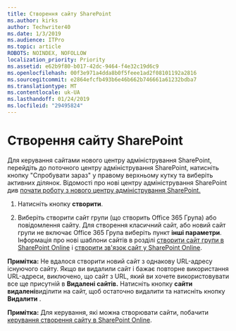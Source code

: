 ```yaml
---
title: Створення сайту SharePoint
ms.author: kirks
author: Techwriter40
ms.date: 1/3/2019
ms.audience: ITPro
ms.topic: article
ROBOTS: NOINDEX, NOFOLLOW
localization_priority: Priority
ms.assetid: e62b9f80-b017-42dc-9464-f4e32c19d6c9
ms.openlocfilehash: 00f3e971a4dda8b0f5feee1ad2f08101192a2816
ms.sourcegitcommit: e2864efcfb493b6e46b662b746661a61232bdba7
ms.translationtype: MT
ms.contentlocale: uk-UA
ms.lasthandoff: 01/24/2019
ms.locfileid: "29495824"
---
```

# <a name="create-a-sharepoint-site"></a>Створення сайту SharePoint

Для керування сайтами нового центру адміністрування SharePoint, перейдіть до поточного центру адміністрування SharePoint, натисніть кнопку "Спробувати зараз" у правому верхньому кутку та виберіть активних ділянок. Відомості про нові центру адміністрування SharePoint див [почати роботу з нового центру адміністрування SharePoint.](https://docs.microsoft.com/en-us/sharepoint/get-started-new-admin-center)
  
1. Натисніть кнопку **створити**. 
    
2. Виберіть створити сайт групи (що створить Office 365 Група) або повідомлення сайту. Для створення класичний сайт, або новий сайт групи не включає Office 365 Група виберіть пункт **інші параметри**. Інформація про нові шаблони сайтів в розділі [створити сайт групи в SharePoint Online](https://support.office.com/en-us/article/create-a-team-site-in-sharepoint-ef10c1e7-15f3-42a3-98aa-b5972711777d?ui=en-US&amp;rs=en-US&amp;ad=US) і [створити зв'язок сайт у SharePoint Online](https://support.office.com/article/7fb44b20-a72f-4d2c-9173-fc8f59ba50eb).
  
 **Примітка:** Не вдалося створити новий сайт з однакову URL-адресу існуючого сайту. Якщо ви видалили сайт і бажає повторне використання URL-адреси, виключено, що сайт з URL, який ви хочете використовувати все ще присутній в **Видалені сайтів.** Натисніть кнопку **сайти видалені**виділити на сайт, щоб остаточно видалити та натисніть кнопку **Видалити** . 
  
 **Примітка:** Для керування, які можна створювати сайти, побачити [керування створення сайту в SharePoint Online](https://docs.microsoft.com/en-us/sharepoint/manage-site-creation).
    

